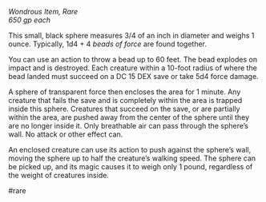 *Wondrous Item, Rare*  
*650 gp each*

This small, black sphere measures 3/4 of an inch in diameter and weighs 1 ounce. Typically, 1d4 + 4 *beads of force* are found together.

You can use an action to throw a bead up to 60 feet. The bead explodes on impact and is destroyed. Each creature within a 10-foot radius of where the bead landed must succeed on a DC 15 DEX save or take 5d4 force damage.

A sphere of transparent force then encloses the area for 1 minute. Any creature that fails the save and is completely within the area is trapped inside this sphere. Creatures that succeed on the save, or are partially within the area, are pushed away from the center of the sphere until they are no longer inside it. Only breathable air can pass through the sphere’s wall. No attack or other effect can.

An enclosed creature can use its action to push against the sphere’s wall, moving the sphere up to half the creature’s walking speed. The sphere can be picked up, and its magic causes it to weigh only 1 pound, regardless of the weight of creatures inside.

#rare
